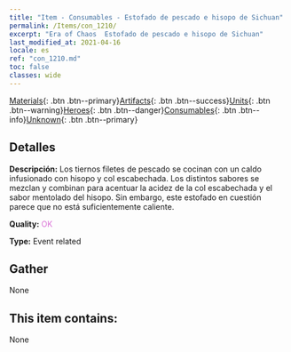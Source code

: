 ```yaml
---
title: "Item - Consumables - Estofado de pescado e hisopo de Sichuan"
permalink: /Items/con_1210/
excerpt: "Era of Chaos  Estofado de pescado e hisopo de Sichuan"
last_modified_at: 2021-04-16
locale: es
ref: "con_1210.md"
toc: false
classes: wide
---
```

 [Materials](/es/Items/){: .btn .btn--primary}[Artifacts](/es/Items/Artifacts/){: .btn .btn--success}[Units](/es/Items/Units/){: .btn .btn--warning}[Heroes](/es/Items/Heroes/){: .btn .btn--danger}[Consumables](/es/Items/Consumables/){: .btn .btn--info}[Unknown](/es/Items/Unknown/){: .btn .btn--primary}

## Detalles
 **Descripción:** Los tiernos filetes de pescado se cocinan con un caldo infusionado con hisopo y col escabechada. Los distintos sabores se mezclan y combinan para acentuar la acidez de la col escabechada y el sabor mentolado del hisopo. Sin embargo, este estofado en cuestión parece que no está suficientemente caliente.

 **Quality:** <span style="color: #DA70D6">OK</span>

 **Type:** Event related

## Gather

  None

## This item contains:

  None

